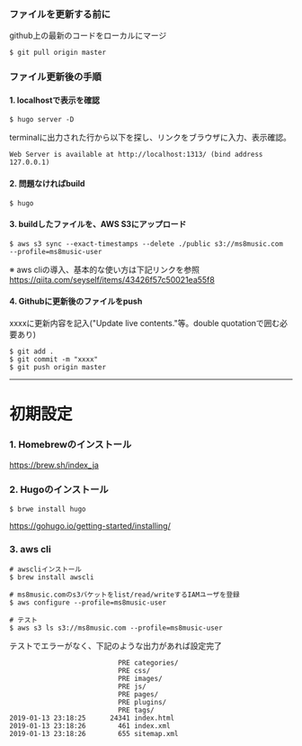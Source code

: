 ### ファイルを更新する前に
github上の最新のコードをローカルにマージ
```
$ git pull origin master
```

### ファイル更新後の手順
#### 1. localhostで表示を確認
```
$ hugo server -D
```

terminalに出力された行から以下を探し、リンクをブラウザに入力、表示確認。
```
Web Server is available at http://localhost:1313/ (bind address 127.0.0.1)
```

#### 2. 問題なければbuild
```
$ hugo
```

#### 3. buildしたファイルを、AWS S3にアップロード
```
$ aws s3 sync --exact-timestamps --delete ./public s3://ms8music.com  --profile=ms8music-user
```
※ aws cliの導入、基本的な使い方は下記リンクを参照
https://qiita.com/seyself/items/43426f57c50021ea55f8

#### 4. Githubに更新後のファイルをpush
xxxxに更新内容を記入("Update live contents."等。double quotationで囲む必要あり)
```
$ git add .
$ git commit -m "xxxx"
$ git push origin master
```

---
# 初期設定
### 1. Homebrewのインストール
https://brew.sh/index_ja

### 2. Hugoのインストール
```
$ brwe install hugo
```
https://gohugo.io/getting-started/installing/

### 3. aws cli
```
# awscliインストール
$ brew install awscli

# ms8music.comのs3バケットをlist/read/writeするIAMユーザを登録
$ aws configure --profile=ms8music-user

# テスト
$ aws s3 ls s3://ms8music.com --profile=ms8music-user
```

テストでエラーがなく、下記のような出力があれば設定完了
```
                           PRE categories/
                           PRE css/
                           PRE images/
                           PRE js/
                           PRE pages/
                           PRE plugins/
                           PRE tags/
2019-01-13 23:18:25      24341 index.html
2019-01-13 23:18:26        461 index.xml
2019-01-13 23:18:26        655 sitemap.xml
```
